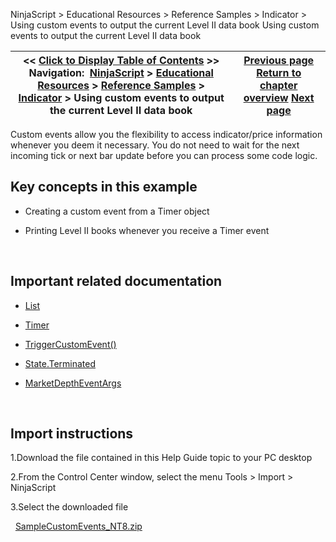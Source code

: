 ﻿
NinjaScript \> Educational Resources \> Reference Samples \> Indicator \> Using custom events to output the current Level II data book
Using custom events to output the current Level II data book

| \<\< [Click to Display Table of Contents](using_custom_events_to_output_.md) \>\> **Navigation:**     [NinjaScript](ninjascript-1.md) \> [Educational Resources](educational_resources-1.md) \> [Reference Samples](reference_samples-1.md) \> [Indicator](indicator2-1.md) \> Using custom events to output the current Level II data book | [Previous page](using_a_typeconverter_to_custo-1.md) [Return to chapter overview](indicator2-1.md) [Next page](using_streamreader_to_read_fro-1.md) |
| --- | --- |

Custom events allow you the flexibility to access indicator/price information whenever you deem it necessary. You do not need to wait for the next incoming tick or next bar update before you can process some code logic.
## 
## Key concepts in this example
- Creating a custom event from a Timer object

- Printing Level II books whenever you receive a Timer event

 
## Important related documentation
- [List](https://msdn.microsoft.com/en-us/library/6sh2ey19%28v=vs.110%29.aspx)

- [Timer](https://docs.microsoft.com/en-us/dotnet/api/system.windows.threading.dispatchertimer?view=netframework-4.7.2)

- [TriggerCustomEvent()](triggercustomevent-1.md)

- [State.Terminated](dispose-1.md)

- [MarketDepthEventArgs](marketdeptheventargs-1.md)

 
## Import instructions
1\.Download the file contained in this Help Guide topic to your PC desktop

2\.From the Control Center window, select the menu Tools \> Import \> NinjaScript

3\.Select the downloaded file

 
[SampleCustomEvents\_NT8\.zip](samples/SampleCustomEvents_NT8.zip)
